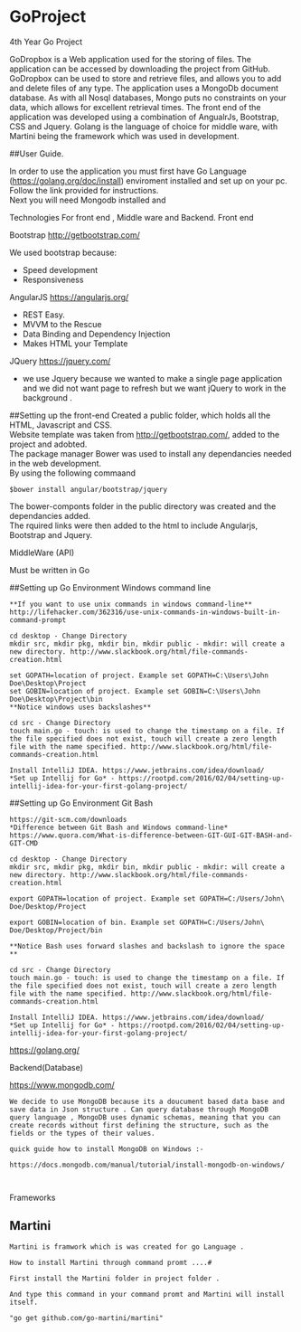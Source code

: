 
# GoProject
4th Year Go Project

GoDropbox is a Web application used for the storing of files. The application can be accessed by downloading the project from GitHub. GoDropbox can be used to store and retrieve files, and allows you to add and delete files of any type. The application uses a MongoDb document database. As with all Nosql databases, Mongo puts no constraints on your data, which allows for excellent retrieval times. The front end of the application was developed using a combination of AngualrJs, Bootstrap, CSS and Jquery. Golang is the language of choice for middle ware, with Martini being the framework which was used in development.

##User Guide. 

In order to use the application you must first have Go Language (<https://golang.org/doc/install>)  enviroment installed and set up on your pc. Follow the link provided for instructions.  
Next you will need Mongodb installed and


Technologies For front end , Middle ware and Backend.
Front end

Bootstrap
http://getbootstrap.com/

We used bootstrap because: 

- Speed development 
- Responsiveness

AngularJS
https://angularjs.org/

- REST Easy.
- MVVM to the Rescue
- Data Binding and Dependency Injection
- Makes HTML your Template

JQuery
https://jquery.com/

- we use Jquery because we wanted to make a single page application and we did not want page to refresh but we want jQuery to work in the background . 

##Setting up the front-end 
Created a public folder, which holds all the HTML, Javascript and CSS.  
Website template was taken from http://getbootstrap.com/, added to the project and adobted.  
The package manager Bower was used to install any dependancies needed in the web development.   
By using the following commaand    
```linux
$bower install angular/bootstrap/jquery  
```
The bower-componts folder in the public directory was created and the dependancies added.  
The rquired links were then added to the html to include Angularjs, Bootstrap and Jquery.


MiddleWare (API)

Must be written in Go

##Setting up Go Environment Windows command line
```
**If you want to use unix commands in windows command-line**
http://lifehacker.com/362316/use-unix-commands-in-windows-built-in-command-prompt

cd desktop - Change Directory
mkdir src, mkdir pkg, mkdir bin, mkdir public - mkdir: will create a new directory. http://www.slackbook.org/html/file-commands-creation.html

set GOPATH=location of project. Example set GOPATH=C:\Users\John Doe\Desktop\Project
set GOBIN=location of project. Example set GOBIN=C:\Users\John Doe\Desktop\Project\bin
**Notice windows uses backslashes**

cd src - Change Directory
touch main.go - touch: is used to change the timestamp on a file. If the file specified does not exist, touch will create a zero length file with the name specified. http://www.slackbook.org/html/file-commands-creation.html

Install IntelliJ IDEA. https://www.jetbrains.com/idea/download/
*Set up Intellij for Go* - https://rootpd.com/2016/02/04/setting-up-intellij-idea-for-your-first-golang-project/
```
##Setting up Go Environment Git Bash
```
https://git-scm.com/downloads
*Difference between Git Bash and Windows command-line*
https://www.quora.com/What-is-difference-between-GIT-GUI-GIT-BASH-and-GIT-CMD

cd desktop - Change Directory
mkdir src, mkdir pkg, mkdir bin, mkdir public - mkdir: will create a new directory. http://www.slackbook.org/html/file-commands-creation.html

export GOPATH=location of project. Example set GOPATH=C:/Users/John\ Doe/Desktop/Project

export GOBIN=location of bin. Example set GOPATH=C:/Users/John\ Doe/Desktop/Project/bin

**Notice Bash uses forward slashes and backslash to ignore the space **

cd src - Change Directory
touch main.go - touch: is used to change the timestamp on a file. If the file specified does not exist, touch will create a zero length file with the name specified. http://www.slackbook.org/html/file-commands-creation.html

Install IntelliJ IDEA. https://www.jetbrains.com/idea/download/
*Set up Intellij for Go* - https://rootpd.com/2016/02/04/setting-up-intellij-idea-for-your-first-golang-project/
```


https://golang.org/

Backend(Database)

https://www.mongodb.com/
```
We decide to use MongoDB because its a doucument based data base and save data in Json structure . Can query database through MongoDB 
query language , MongoDB uses dynamic schemas, meaning that you can create records without first defining the structure, such as the fields or the types of their values.

quick guide how to install MongoDB on Windows :-

https://docs.mongodb.com/manual/tutorial/install-mongodb-on-windows/



```



Frameworks

Martini 
------

```
Martini is framwork which is was created for go Language .

How to install Martini through command promt ....#

First install the Martini folder in project folder .

And type this command in your command promt and Martini will install itself.

"go get github.com/go-martini/martini"



```


